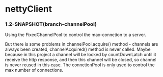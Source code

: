 # nettyClient




### 1.2-SNAPSHOT(branch-channelPool)
Using the FixedChannelPool to control the max-connetion to a server.

But there is some problems in channelPool.acquire() method - channels are always been created, channelAcquired() method is never called. Maybe because in this project a channel will be locked by countDownLatch until it receive the http response, and then this channel will be closed, so channel is never reused in this case. The connetionPool is only used to control the max number of connections.

